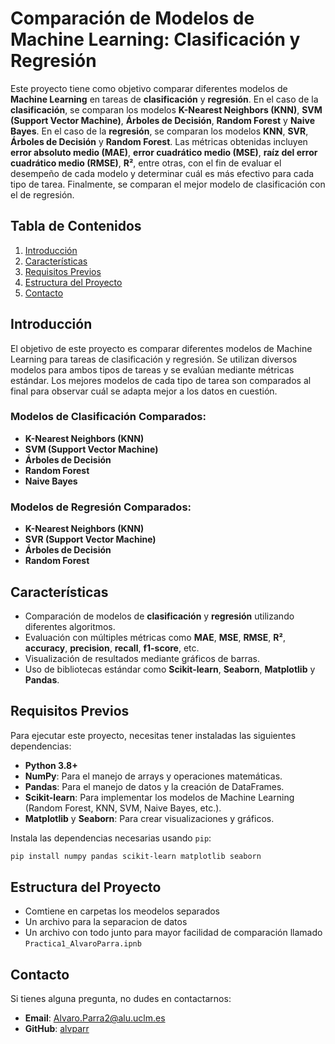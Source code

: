 # Comparación de Modelos de Machine Learning: Clasificación y Regresión

Este proyecto tiene como objetivo comparar diferentes modelos de **Machine Learning** en tareas de **clasificación** y **regresión**. En el caso de la **clasificación**, se comparan los modelos **K-Nearest Neighbors (KNN)**, **SVM (Support Vector Machine)**, **Árboles de Decisión**, **Random Forest** y **Naive Bayes**. En el caso de la **regresión**, se comparan los modelos **KNN**, **SVR**, **Árboles de Decisión** y **Random Forest**. Las métricas obtenidas incluyen **error absoluto medio (MAE)**, **error cuadrático medio (MSE)**, **raíz del error cuadrático medio (RMSE)**, **R²**, entre otras, con el fin de evaluar el desempeño de cada modelo y determinar cuál es más efectivo para cada tipo de tarea. Finalmente, se comparan el mejor modelo de clasificación con el de regresión.

## Tabla de Contenidos
1. [Introducción](#introducción)
2. [Características](#características)
3. [Requisitos Previos](#requisitos-previos)
4. [Estructura del Proyecto](#estructura-del-proyecto)
5. [Contacto](#contacto)

## Introducción

El objetivo de este proyecto es comparar diferentes modelos de Machine Learning para tareas de clasificación y regresión. Se utilizan diversos modelos para ambos tipos de tareas y se evalúan mediante métricas estándar. Los mejores modelos de cada tipo de tarea son comparados al final para observar cuál se adapta mejor a los datos en cuestión.

### Modelos de Clasificación Comparados:
- **K-Nearest Neighbors (KNN)**
- **SVM (Support Vector Machine)**
- **Árboles de Decisión**
- **Random Forest**
- **Naive Bayes**

### Modelos de Regresión Comparados:
- **K-Nearest Neighbors (KNN)**
- **SVR (Support Vector Machine)**
- **Árboles de Decisión**
- **Random Forest**


## Características

- Comparación de modelos de **clasificación** y **regresión** utilizando diferentes algoritmos.
- Evaluación con múltiples métricas como **MAE**, **MSE**, **RMSE**, **R²**, **accuracy**, **precision**, **recall**, **f1-score**, etc.
- Visualización de resultados mediante gráficos de barras.
- Uso de bibliotecas estándar como **Scikit-learn**, **Seaborn**, **Matplotlib** y **Pandas**.

## Requisitos Previos

Para ejecutar este proyecto, necesitas tener instaladas las siguientes dependencias:

- **Python 3.8+**
- **NumPy**: Para el manejo de arrays y operaciones matemáticas.
- **Pandas**: Para el manejo de datos y la creación de DataFrames.
- **Scikit-learn**: Para implementar los modelos de Machine Learning (Random Forest, KNN, SVM, Naive Bayes, etc.).
- **Matplotlib** y **Seaborn**: Para crear visualizaciones y gráficos.

Instala las dependencias necesarias usando `pip`:

```bash
pip install numpy pandas scikit-learn matplotlib seaborn
```
## Estructura del Proyecto
- Comtiene en carpetas los meodelos separados
- Un archivo para la separacion de datos
- Un archivo con todo junto para mayor facilidad de comparación llamado `Practica1_AlvaroParra.ipnb`

## Contacto

Si tienes alguna pregunta, no dudes en contactarnos:

- **Email**: [Alvaro.Parra2@alu.uclm.es](mailto:Alvaro.Parra2@alu.uclm.es)  
- **GitHub**: [alvparr](https://github.com/alvparr)